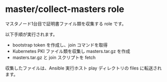 # master/collect-masters role

マスタノード1台目で証明書ファイル類を収集する role です。

以下手順が実行されます。

* bootstrap token を作成し、join コマンドを取得
* Kubernetes PKI ファイル類を収集し masters.tar.gz を作成
* masters.tar.gz と join スクリプトを fetch

収集したファイルは、Ansible 実行ホスト play ディレクトリの files に転送されます。
